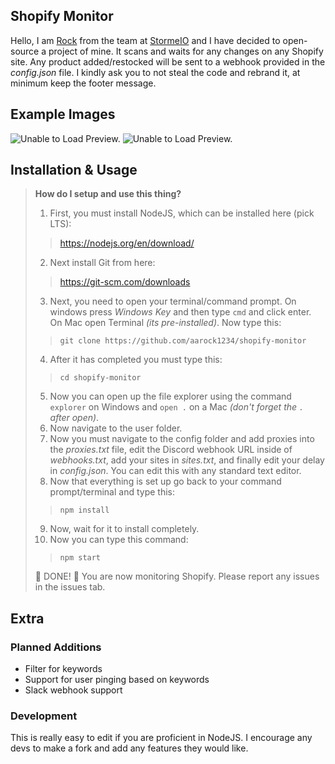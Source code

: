 ## Shopify Monitor
Hello, I am [Rock](https://www.twitter.com/rockkdev) from the team at [StormeIO](https://www.twitter.com/stormeio) and I have decided to open-source a project of mine. It scans and waits for any changes on any Shopify site. Any product added/restocked will be sent to a webhook provided in the *config.json* file. I kindly ask you to not steal the code and rebrand it, at minimum keep the footer message.

## Example Images

![Unable to Load Preview.](https://i.imgur.com/qO9RBAu.png)
![Unable to Load Preview.](https://i.imgur.com/ZC0oMB2.png)


## Installation & Usage

> **How do I setup and use this thing?**
> 
> 1. First, you must install NodeJS, which can be installed here (pick LTS):
>> https://nodejs.org/en/download/
>
> 2. Next install Git from here:
>> https://git-scm.com/downloads
>
> 3. Next, you need to open your terminal/command prompt. On windows press *Windows Key* and then type `cmd` and click enter. On Mac open Terminal *(its pre-installed)*. Now type this:
>> `git clone https://github.com/aarock1234/shopify-monitor`
>
> 4. After it has completed you must type this:
>> `cd shopify-monitor`
>
> 5. Now you can open up the file explorer using the command `explorer` on Windows and `open .` on a Mac *(don't forget the `.` after open)*.
> 6. Now navigate to the user folder.
> 7. Now you must navigate to the config folder and add proxies into the *proxies.txt* file, edit the Discord webhook URL inside of *webhooks.txt*, add your sites in *sites.txt*, and finally edit your delay in *config.json*. You can edit this with any standard text editor.
> 8. Now that everything is set up go back to your command prompt/terminal and type this:
>> `npm install`
>
> 9. Now, wait for it to install completely.
> 10. Now you can type this command:
>> `npm start`
>
> 🎉 DONE! 🥳 You are now monitoring Shopify. Please report any issues in the issues tab.

## Extra

### Planned Additions
* Filter for keywords
* Support for user pinging based on keywords
* Slack webhook support

### Development

This is really easy to edit if you are proficient in NodeJS. I encourage any devs to make a fork and add any features they would like.